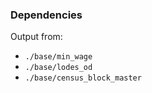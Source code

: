 
### Dependencies 

Output from:

- `./base/min_wage`
- `./base/lodes_od`
- `./base/census_block_master`
